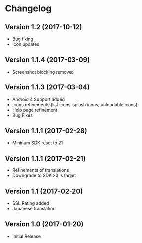 # Changelog #

## Version 1.2 (2017-10-12) ##
- Bug fixing
- Icon updates

## Version 1.1.4 (2017-03-09) ##
- Screenshot blocking removed

## Version 1.1.3 (2017-03-04) ##
- Android 4 Support added
- Icons refinements (list icons, splash icons, unloadable icons)
- Help page refinement
- Bug Fixes

## Version 1.1.1 (2017-02-28) ##
- Mininum SDK reset to 21

## Version 1.1.1 (2017-02-21) ##
- Refinements of translations
- Downgrade to SDK 23 is target

## Version 1.1 (2017-02-20) ##
- SSL Rating added
- Japanese translation

## Version 1.0 (2017-01-20) ##
- Initial Release
